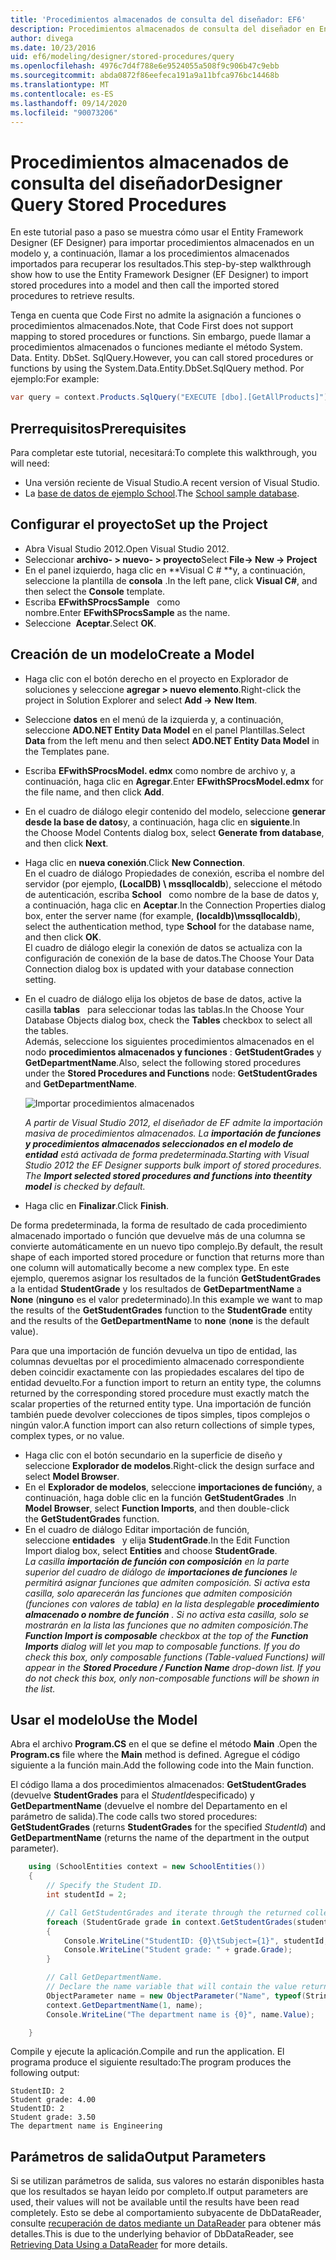 ```yaml
---
title: 'Procedimientos almacenados de consulta del diseñador: EF6'
description: Procedimientos almacenados de consulta del diseñador en Entity Framework 6
author: divega
ms.date: 10/23/2016
uid: ef6/modeling/designer/stored-procedures/query
ms.openlocfilehash: 4976c7d4f788e6e9524055a508f9c906b47c9ebb
ms.sourcegitcommit: abda0872f86eefeca191a9a11bfca976bc14468b
ms.translationtype: MT
ms.contentlocale: es-ES
ms.lasthandoff: 09/14/2020
ms.locfileid: "90073206"
---
```

# <a name="designer-query-stored-procedures"></a><span data-ttu-id="e3d5c-103">Procedimientos almacenados de consulta del diseñador</span><span class="sxs-lookup"><span data-stu-id="e3d5c-103">Designer Query Stored Procedures</span></span>
<span data-ttu-id="e3d5c-104">En este tutorial paso a paso se muestra cómo usar el Entity Framework Designer (EF Designer) para importar procedimientos almacenados en un modelo y, a continuación, llamar a los procedimientos almacenados importados para recuperar los resultados.</span><span class="sxs-lookup"><span data-stu-id="e3d5c-104">This step-by-step walkthrough show how to use the Entity Framework Designer (EF Designer) to import stored procedures into a model and then call the imported stored procedures to retrieve results.</span></span> 

<span data-ttu-id="e3d5c-105">Tenga en cuenta que Code First no admite la asignación a funciones o procedimientos almacenados.</span><span class="sxs-lookup"><span data-stu-id="e3d5c-105">Note, that Code First does not support mapping to stored procedures or functions.</span></span> <span data-ttu-id="e3d5c-106">Sin embargo, puede llamar a procedimientos almacenados o funciones mediante el método System. Data. Entity. DbSet. SqlQuery.</span><span class="sxs-lookup"><span data-stu-id="e3d5c-106">However, you can call stored procedures or functions by using the System.Data.Entity.DbSet.SqlQuery method.</span></span> <span data-ttu-id="e3d5c-107">Por ejemplo:</span><span class="sxs-lookup"><span data-stu-id="e3d5c-107">For example:</span></span>
``` csharp
var query = context.Products.SqlQuery("EXECUTE [dbo].[GetAllProducts]")`;
```

## <a name="prerequisites"></a><span data-ttu-id="e3d5c-108">Prerrequisitos</span><span class="sxs-lookup"><span data-stu-id="e3d5c-108">Prerequisites</span></span>

<span data-ttu-id="e3d5c-109">Para completar este tutorial, necesitará:</span><span class="sxs-lookup"><span data-stu-id="e3d5c-109">To complete this walkthrough, you will need:</span></span>

- <span data-ttu-id="e3d5c-110">Una versión reciente de Visual Studio.</span><span class="sxs-lookup"><span data-stu-id="e3d5c-110">A recent version of Visual Studio.</span></span>
- <span data-ttu-id="e3d5c-111">La [base de datos de ejemplo School](xref:ef6/resources/school-database).</span><span class="sxs-lookup"><span data-stu-id="e3d5c-111">The [School sample database](xref:ef6/resources/school-database).</span></span>

## <a name="set-up-the-project"></a><span data-ttu-id="e3d5c-112">Configurar el proyecto</span><span class="sxs-lookup"><span data-stu-id="e3d5c-112">Set up the Project</span></span>

-   <span data-ttu-id="e3d5c-113">Abra Visual Studio 2012.</span><span class="sxs-lookup"><span data-stu-id="e3d5c-113">Open Visual Studio 2012.</span></span>
-   <span data-ttu-id="e3d5c-114">Seleccionar **archivo- &gt; nuevo- &gt; proyecto**</span><span class="sxs-lookup"><span data-stu-id="e3d5c-114">Select **File-&gt; New -&gt; Project**</span></span>
-   <span data-ttu-id="e3d5c-115">En el panel izquierdo, haga clic en \*\*Visual C \# \*\*y, a continuación, seleccione la plantilla de **consola** .</span><span class="sxs-lookup"><span data-stu-id="e3d5c-115">In the left pane, click **Visual C\#**, and then select the **Console** template.</span></span>
-   <span data-ttu-id="e3d5c-116">Escriba **EFwithSProcsSample**   como nombre.</span><span class="sxs-lookup"><span data-stu-id="e3d5c-116">Enter **EFwithSProcsSample** as the name.</span></span>
-   <span data-ttu-id="e3d5c-117">Seleccione  **Aceptar**.</span><span class="sxs-lookup"><span data-stu-id="e3d5c-117">Select **OK**.</span></span>

## <a name="create-a-model"></a><span data-ttu-id="e3d5c-118">Creación de un modelo</span><span class="sxs-lookup"><span data-stu-id="e3d5c-118">Create a Model</span></span>

-   <span data-ttu-id="e3d5c-119">Haga clic con el botón derecho en el proyecto en Explorador de soluciones y seleccione **agregar &gt; nuevo elemento**.</span><span class="sxs-lookup"><span data-stu-id="e3d5c-119">Right-click the project in Solution Explorer and select **Add -&gt; New Item**.</span></span>
-   <span data-ttu-id="e3d5c-120">Seleccione **datos** en el menú de la izquierda y, a continuación, seleccione **ADO.NET Entity Data Model** en el panel Plantillas.</span><span class="sxs-lookup"><span data-stu-id="e3d5c-120">Select **Data** from the left menu and then select **ADO.NET Entity Data Model** in the Templates pane.</span></span>
-   <span data-ttu-id="e3d5c-121">Escriba **EFwithSProcsModel. edmx** como nombre de archivo y, a continuación, haga clic en **Agregar**.</span><span class="sxs-lookup"><span data-stu-id="e3d5c-121">Enter **EFwithSProcsModel.edmx** for the file name, and then click **Add**.</span></span>
-   <span data-ttu-id="e3d5c-122">En el cuadro de diálogo elegir contenido del modelo, seleccione **generar desde la base de datos**y, a continuación, haga clic en **siguiente**.</span><span class="sxs-lookup"><span data-stu-id="e3d5c-122">In the Choose Model Contents dialog box, select **Generate from database**, and then click **Next**.</span></span>
-   <span data-ttu-id="e3d5c-123">Haga clic en **nueva conexión**.</span><span class="sxs-lookup"><span data-stu-id="e3d5c-123">Click **New Connection**.</span></span>  
    <span data-ttu-id="e3d5c-124">En el cuadro de diálogo Propiedades de conexión, escriba el nombre del servidor (por ejemplo, **(LocalDB) \\ mssqllocaldb**), seleccione el método de autenticación, escriba **School**   como nombre de la base de datos y, a continuación, haga clic en **Aceptar**.</span><span class="sxs-lookup"><span data-stu-id="e3d5c-124">In the Connection Properties dialog box, enter the server name (for example, **(localdb)\\mssqllocaldb**), select the authentication method, type **School** for the database name, and then click **OK**.</span></span>  
    <span data-ttu-id="e3d5c-125">El cuadro de diálogo elegir la conexión de datos se actualiza con la configuración de conexión de la base de datos.</span><span class="sxs-lookup"><span data-stu-id="e3d5c-125">The Choose Your Data Connection dialog box is updated with your database connection setting.</span></span>
-   <span data-ttu-id="e3d5c-126">En el cuadro de diálogo elija los objetos de base de datos, active la casilla **tablas**   para seleccionar todas las tablas.</span><span class="sxs-lookup"><span data-stu-id="e3d5c-126">In the Choose Your Database Objects dialog box, check the **Tables** checkbox to select all the tables.</span></span>  
    <span data-ttu-id="e3d5c-127">Además, seleccione los siguientes procedimientos almacenados en el nodo **procedimientos almacenados y funciones** : **GetStudentGrades** y **GetDepartmentName**.</span><span class="sxs-lookup"><span data-stu-id="e3d5c-127">Also, select the following stored procedures under the **Stored Procedures and Functions** node: **GetStudentGrades** and **GetDepartmentName**.</span></span> 

    ![Importar procedimientos almacenados](~/ef6/media/import.jpg)

    <span data-ttu-id="e3d5c-129">*A partir de Visual Studio 2012, el diseñador de EF admite la importación masiva de procedimientos almacenados. La **importación de funciones y procedimientos almacenados seleccionados en el modelo de entidad** está activada de forma predeterminada.*</span><span class="sxs-lookup"><span data-stu-id="e3d5c-129">*Starting with Visual Studio 2012 the EF Designer supports bulk import of stored procedures. The **Import selected stored procedures and functions into theentity model** is checked by default.*</span></span>
-   <span data-ttu-id="e3d5c-130">Haga clic en **Finalizar**.</span><span class="sxs-lookup"><span data-stu-id="e3d5c-130">Click **Finish**.</span></span>

<span data-ttu-id="e3d5c-131">De forma predeterminada, la forma de resultado de cada procedimiento almacenado importado o función que devuelve más de una columna se convierte automáticamente en un nuevo tipo complejo.</span><span class="sxs-lookup"><span data-stu-id="e3d5c-131">By default, the result shape of each imported stored procedure or function that returns more than one column will automatically become a new complex type.</span></span> <span data-ttu-id="e3d5c-132">En este ejemplo, queremos asignar los resultados de la función **GetStudentGrades** a la entidad **StudentGrade** y los resultados de **GetDepartmentName** a **None** (**ninguno** es el valor predeterminado).</span><span class="sxs-lookup"><span data-stu-id="e3d5c-132">In this example we want to map the results of the **GetStudentGrades** function to the **StudentGrade** entity and the results of the **GetDepartmentName** to **none** (**none** is the default value).</span></span>

<span data-ttu-id="e3d5c-133">Para que una importación de función devuelva un tipo de entidad, las columnas devueltas por el procedimiento almacenado correspondiente deben coincidir exactamente con las propiedades escalares del tipo de entidad devuelto.</span><span class="sxs-lookup"><span data-stu-id="e3d5c-133">For a function import to return an entity type, the columns returned by the corresponding stored procedure must exactly match the scalar properties of the returned entity type.</span></span> <span data-ttu-id="e3d5c-134">Una importación de función también puede devolver colecciones de tipos simples, tipos complejos o ningún valor.</span><span class="sxs-lookup"><span data-stu-id="e3d5c-134">A function import can also return collections of simple types, complex types, or no value.</span></span>

-   <span data-ttu-id="e3d5c-135">Haga clic con el botón secundario en la superficie de diseño y seleccione **Explorador de modelos**.</span><span class="sxs-lookup"><span data-stu-id="e3d5c-135">Right-click the design surface and select **Model Browser**.</span></span>
-   <span data-ttu-id="e3d5c-136">En el **Explorador de modelos**, seleccione **importaciones de función**y, a continuación, haga doble clic en la función **GetStudentGrades** .</span><span class="sxs-lookup"><span data-stu-id="e3d5c-136">In **Model Browser**, select **Function Imports**, and then double-click the **GetStudentGrades** function.</span></span>
-   <span data-ttu-id="e3d5c-137">En el cuadro de diálogo Editar importación de función, seleccione **entidades**   y elija **StudentGrade**.</span><span class="sxs-lookup"><span data-stu-id="e3d5c-137">In the Edit Function Import dialog box, select **Entities** and choose **StudentGrade**.</span></span>  
    <span data-ttu-id="e3d5c-138">*La casilla **importación de función con composición** en la parte superior del cuadro de diálogo de **importaciones de funciones** le permitirá asignar funciones que admiten composición. Si activa esta casilla, solo aparecerán las funciones que admiten composición (funciones con valores de tabla) en la lista desplegable **procedimiento almacenado o nombre de función** . Si no activa esta casilla, solo se mostrarán en la lista las funciones que no admiten composición.*</span><span class="sxs-lookup"><span data-stu-id="e3d5c-138">*The **Function Import is composable** checkbox at the top of the **Function Imports** dialog will let you map to composable functions. If you do check this box, only composable functions (Table-valued Functions) will appear in the **Stored Procedure / Function Name** drop-down list. If you do not check this box, only non-composable functions will be shown in the list.*</span></span>

## <a name="use-the-model"></a><span data-ttu-id="e3d5c-139">Usar el modelo</span><span class="sxs-lookup"><span data-stu-id="e3d5c-139">Use the Model</span></span>

<span data-ttu-id="e3d5c-140">Abra el archivo **Program.CS** en el que se define el método **Main** .</span><span class="sxs-lookup"><span data-stu-id="e3d5c-140">Open the **Program.cs** file where the **Main** method is defined.</span></span> <span data-ttu-id="e3d5c-141">Agregue el código siguiente a la función main.</span><span class="sxs-lookup"><span data-stu-id="e3d5c-141">Add the following code into the Main function.</span></span>

<span data-ttu-id="e3d5c-142">El código llama a dos procedimientos almacenados: **GetStudentGrades** (devuelve **StudentGrades** para el *StudentId*especificado) y **GetDepartmentName** (devuelve el nombre del Departamento en el parámetro de salida).</span><span class="sxs-lookup"><span data-stu-id="e3d5c-142">The code calls two stored procedures: **GetStudentGrades** (returns **StudentGrades** for the specified *StudentId*) and **GetDepartmentName** (returns the name of the department in the output parameter).</span></span>  

``` csharp
    using (SchoolEntities context = new SchoolEntities())
    {
        // Specify the Student ID.
        int studentId = 2;

        // Call GetStudentGrades and iterate through the returned collection.
        foreach (StudentGrade grade in context.GetStudentGrades(studentId))
        {
            Console.WriteLine("StudentID: {0}\tSubject={1}", studentId, grade.Subject);
            Console.WriteLine("Student grade: " + grade.Grade);
        }

        // Call GetDepartmentName.
        // Declare the name variable that will contain the value returned by the output parameter.
        ObjectParameter name = new ObjectParameter("Name", typeof(String));
        context.GetDepartmentName(1, name);
        Console.WriteLine("The department name is {0}", name.Value);

    }
```

<span data-ttu-id="e3d5c-143">Compile y ejecute la aplicación.</span><span class="sxs-lookup"><span data-stu-id="e3d5c-143">Compile and run the application.</span></span> <span data-ttu-id="e3d5c-144">El programa produce el siguiente resultado:</span><span class="sxs-lookup"><span data-stu-id="e3d5c-144">The program produces the following output:</span></span>

```console
StudentID: 2
Student grade: 4.00
StudentID: 2
Student grade: 3.50
The department name is Engineering
```

<a name="output-parameters"></a><span data-ttu-id="e3d5c-145">Parámetros de salida</span><span class="sxs-lookup"><span data-stu-id="e3d5c-145">Output Parameters</span></span>
-----------------

<span data-ttu-id="e3d5c-146">Si se utilizan parámetros de salida, sus valores no estarán disponibles hasta que los resultados se hayan leído por completo.</span><span class="sxs-lookup"><span data-stu-id="e3d5c-146">If output parameters are used, their values will not be available until the results have been read completely.</span></span> <span data-ttu-id="e3d5c-147">Esto se debe al comportamiento subyacente de DbDataReader, consulte [recuperación de datos mediante un DataReader](https://go.microsoft.com/fwlink/?LinkID=398589) para obtener más detalles.</span><span class="sxs-lookup"><span data-stu-id="e3d5c-147">This is due to the underlying behavior of DbDataReader, see [Retrieving Data Using a DataReader](https://go.microsoft.com/fwlink/?LinkID=398589) for more details.</span></span>

